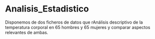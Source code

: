 # Analisis_Estadistico
Disponemos de dos ficheros de datos que rAnálisis descriptivo de la temperatura corporal en 65 hombres y 65 mujeres y comparar aspectos relevantes de ambas.
